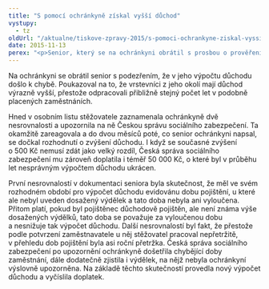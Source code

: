 ```yaml
---
title: "S pomocí ochránkyně získal vyšší důchod"
vystupy:
  - tz
oldUrl: "/aktualne/tiskove-zpravy-2015/s-pomoci-ochrankyne-ziskal-vyssi-duchod"
date: 2015-11-13
perex: "<p>Senior, který se na ochránkyni obrátil s prosbou o prověření výše svého důchodu, se do dvou měsíců dočkal jeho zvýšení a doplatku rozdílu za téměř 10 let zpětně.</p>"
---
```


<!-- imported from the old website -->

<p>Na ochránkyni se obrátil senior s podezřením, že v jeho výpočtu důchodu došlo k chybě. Poukazoval na to, že vrstevníci z jeho okolí mají důchod výrazně vyšší, přestože odpracovali přibližně stejný počet let v podobně placených zaměstnáních.</p> <p>Hned v osobním listu stěžovatele zaznamenala ochránkyně dvě nesrovnalosti a upozornila na ně Českou správu sociálního zabezpečení. Ta okamžitě zareagovala a do dvou měsíců poté, co senior ochránkyni napsal, se dočkal rozhodnutí o zvýšení důchodu. I když se současné zvýšení o 500 Kč nemusí zdát jako velký rozdíl, Česká správa sociálního zabezpečení mu zároveň doplatila i téměř 50 000 Kč, o které byl v průběhu let nesprávným výpočtem důchodu ukrácen.</p> <p>První nesrovnalostí v dokumentaci seniora byla skutečnost, že měl ve svém rozhodném období pro výpočet důchodu evidovánu dobu pojištění, u které ale nebyl uveden dosažený výdělek a tato doba nebyla ani vyloučena. Přitom platí, pokud byl pojištěnec důchodově pojištěn, ale není známa výše dosažených výdělků, tato doba se považuje za vyloučenou dobu a nesnižuje tak výpočet důchodu. Další nesrovnalostí byl fakt, že přestože podle potvrzení zaměstnavatele u něj stěžovatel pracoval nepřetržitě, v přehledu dob pojištění byla asi roční přetržka. Česká správa sociálního zabezpečení po upozornění ochránkyně došetřila chybějící doby zaměstnání, dále dodatečně zjistila i výdělek, na nějž nebyla ochránkyní výslovně upozorněna. Na základě těchto skutečností provedla nový výpočet důchodu a vyčíslila doplatek.</p>
